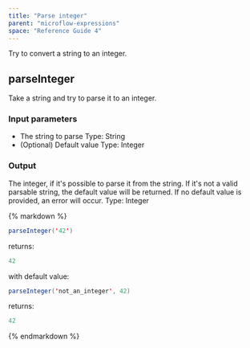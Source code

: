 ```yaml
---
title: "Parse integer"
parent: "microflow-expressions"
space: "Reference Guide 4"
---
```

Try to convert a string to an integer.

## parseInteger

Take a string and try to parse it to an integer.

### Input parameters

*   The string to parse
    Type: String
*   (Optional) Default value
    Type: Integer

### Output

The integer, if it's possible to parse it from the string. If it's not a valid parsable string, the default value will be returned. If no default value is provided, an error will occur.
Type: Integer

<div class="alert alert-info">{% markdown %}

```java
parseInteger('42')

```

returns:

```java
42

```

with default value:

```java
parseInteger('not_an_integer', 42)

```

returns:

```java
42

```

{% endmarkdown %}</div>
